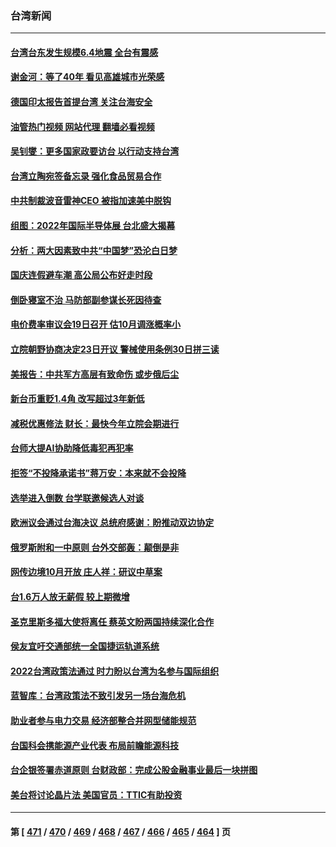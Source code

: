 ### 台湾新闻
---
#### [台湾台东发生规模6.4地震 全台有震感](../../pages/ncid1349361/n13827244.md?09180045) 
#### [谢金河：等了40年 看见高雄城市光荣感](../../pages/ncid1349361/n13827126.md?09180045) 
#### [德国印太报告首提台湾 关注台海安全](../../pages/ncid1349361/n13827064.md?09180045) 
#### [油管热门视频 网站代理 翻墙必看视频](http://209.222.30.114:81/youtube.html?09180045)
#### [吴钊燮：更多国家政要访台 以行动支持台湾](../../pages/ncid1349361/n13827016.md?09180045) 
#### [台湾立陶宛签备忘录 强化食品贸易合作](../../pages/ncid1349361/n13826997.md?09180045) 
#### [中共制裁波音雷神CEO 被指加速美中脱钩](../../pages/ncid1349361/n13826736.md?09180045) 
#### [组图：2022年国际半导体展 台北盛大揭幕](../../pages/ncid1349361/n13826524.md?09180045) 
#### [分析：两大因素致中共“中国梦”恐沦白日梦](../../pages/ncid1349361/n13826454.md?09180045) 
#### [国庆连假避车潮 高公局公布好走时段](../../pages/ncid1349361/n13826720.md?09180045) 
#### [倒卧寝室不治 马防部副参谋长死因待查](../../pages/ncid1349361/n13826719.md?09180045) 
#### [电价费率审议会19日召开 估10月调涨概率小](../../pages/ncid1349361/n13826716.md?09180045) 
#### [立院朝野协商决定23日开议 警械使用条例30日拼三读](../../pages/ncid1349361/n13826691.md?09180045) 
#### [美报告：中共军方高层有致命伤 或步俄后尘](../../pages/ncid1349361/n13826589.md?09180045) 
#### [新台币重贬1.4角 改写超过3年新低](../../pages/ncid1349361/n13826659.md?09180045) 
#### [减税优惠修法 财长：最快今年立院会期进行](../../pages/ncid1349361/n13826612.md?09180045) 
#### [台师大提AI协助降低毒犯再犯率](../../pages/ncid1349361/n13826611.md?09180045) 
#### [拒签“不投降承诺书”蒋万安：本来就不会投降](../../pages/ncid1349361/n13826562.md?09180045) 
#### [选举进入倒数 台学联邀候选人对谈](../../pages/ncid1349361/n13826565.md?09180045) 
#### [欧洲议会通过台海决议 总统府感谢：盼推动双边协定](../../pages/ncid1349361/n13826569.md?09180045) 
#### [俄罗斯附和一中原则 台外交部轰：颠倒是非](../../pages/ncid1349361/n13826564.md?09180045) 
#### [网传边境10月开放 庄人祥：研议中草案](../../pages/ncid1349361/n13826577.md?09180045) 
#### [台1.6万人放无薪假 较上期微增](../../pages/ncid1349361/n13826576.md?09180045) 
#### [圣克里斯多福大使将离任 蔡英文盼两国持续深化合作](../../pages/ncid1349361/n13826566.md?09180045) 
#### [侯友宜吁交通部统一全国捷运轨道系统](../../pages/ncid1349361/n13826574.md?09180045) 
#### [2022台湾政策法通过 时力盼以台湾为名参与国际组织](../../pages/ncid1349361/n13826556.md?09180045) 
#### [蓝智库：台湾政策法不致引发另一场台海危机](../../pages/ncid1349361/n13826538.md?09180045) 
#### [助业者参与电力交易 经济部整合并网型储能规范](../../pages/ncid1349361/n13826520.md?09180045) 
#### [台国科会携能源产业代表 布局前瞻能源科技](../../pages/ncid1349361/n13826495.md?09180045) 
#### [台企银签署赤道原则 台财政部：完成公股金融事业最后一块拼图](../../pages/ncid1349361/n13826467.md?09180045) 
#### [美台将讨论晶片法 美国官员：TTIC有助投资](../../pages/ncid1349361/n13826435.md?09180045) 

---
#### 第 [ [471](./471.md?09180045) / [470](./470.md?09180045) / [469](./469.md?09180045) / [468](./468.md?09180045) / [467](./467.md?09180045) / [466](./466.md?09180045) / [465](./465.md?09180045) / [464](./464.md?09180045) ] 页

